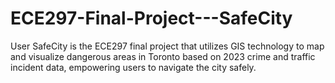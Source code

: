 # ECE297-Final-Project---SafeCity
User SafeCity is the ECE297 final project that utilizes GIS technology to map and visualize dangerous areas in Toronto based on 2023 crime and traffic incident data, empowering users to navigate the city safely.
